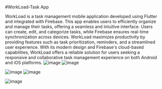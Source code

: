 #WorkLoad-Task App


WorkLoad is a task management mobile application developed using Flutter and integrated with Firebase. This app enables users to efficiently organize and manage their tasks, offering a seamless and intuitive interface. Users can create, edit, and categorize tasks, while Firebase ensures real-time synchronization across devices. WorkLoad maximizes productivity by providing features such as task prioritization, reminders, and a streamlined user experience. With its modern design and Firebase's cloud-based capabilities, WorkLoad offers a reliable solution for users seeking a responsive and collaborative task management experience on both Android and iOS platforms.
![image](https://github.com/UPESHRATALA/WrokLoad_TaskAPP/assets/112753264/531286e0-c83f-4c74-8ace-a94fc7ea00de)
![image](https://github.com/UPESHRATALA/WrokLoad_TaskAPP/assets/112753264/1b32c8d2-3d57-40d1-a37a-49ba31ccfa1b)

  ![image](https://github.com/UPESHRATALA/WrokLoad_TaskAPP/assets/112753264/da79e1ad-c373-41e8-866c-164c971dc1c1)
  ![image](https://github.com/UPESHRATALA/WrokLoad_TaskAPP/assets/112753264/927e9537-f6f4-4b11-a602-b4d34d8d7954)

  ![image](https://github.com/UPESHRATALA/WrokLoad_TaskAPP/assets/112753264/4e309103-0cc8-44a5-85fc-64b6484937f0)



